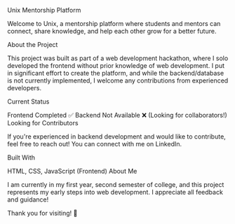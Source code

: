 Unix Mentorship Platform

Welcome to Unix, a mentorship platform where students and mentors can connect, share knowledge, and help each other grow for a better future.

About the Project

This project was built as part of a web development hackathon, where I solo developed the frontend without prior knowledge of web development. I put in significant effort to create the platform, and while the backend/database is not currently implemented, I welcome any contributions from experienced developers.

Current Status

Frontend Completed ✅
Backend Not Available ❌ (Looking for collaborators!)
Looking for Contributors

If you're experienced in backend development and would like to contribute, feel free to reach out! You can connect with me on LinkedIn.

Built With

HTML, CSS, JavaScript (Frontend)
About Me

I am currently in my first year, second semester of college, and this project represents my early steps into web development. I appreciate all feedback and guidance!

Thank you for visiting! 🚀
